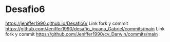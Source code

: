 # Desafio6
https://jeniffer1990.github.io/Desafio6/
Link fork y commit https://github.com/Jeniffer1990/desafio_iguana_Gabriel/commits/main
Link fork y commit https://github.com/Jeniffer1990/cv_Darwin/commits/main
